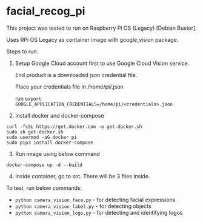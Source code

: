 # facial_recog_pi

This project was tested to run on Raspberry Pi OS (Legacy) [Debian Buster].

Uses RPi OS Legacy as container image with google_vision package.

Steps to run.

  1.  Setup Google Cloud account first to use Google Cloud Vision service.

      End product is a downloaded json credential file.
      
      Place your credentials file in /home/pi/<credentials>.json
  
      run ```export GOOGLE_APPLICATION_CREDENTIALS=/home/pi/<credentials>.json```
  
  2.  Install docker and docker-compose
  
 ```
curl -fsSL https://get.docker.com -o get-docker.sh
sudo sh get-docker.sh
sudo usermod -aG docker pi
sudo pip3 install docker-compose
 ```
 
  3.  Run image using below command

```
docker-compose up -d --build
```

  4.  Inside container, go to src. There will be 3 files inside.
  
  To test, run below commands:
  - ```python camera_vision_face.py``` - for detecting facial expressions
  - ```python camera_vision_label.py``` - for detecting objects
  - ```python camera_vision_logo.py``` - for detecting and identifying logos

 
